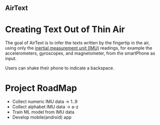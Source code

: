 ## AirText

# Creating Text Out of Thin Air

The goal of AirText is to infer the texts written by the fingertip in the air, using only the [inertial measurement unit (IMU)](https://en.wikipedia.org/wiki/Inertial_measurement_unit) readings, for example the accelerometers, gyroscopes, and magnetometer, from the smartPhone as input.

Users can shake their phone to indicate a backspace.

# Project RoadMap

* Collect numeric IMU data -> 1..9
* Collect alphabet IMU data -> a-z
* Train ML model from IMU data
* Develop mobile(android) app
